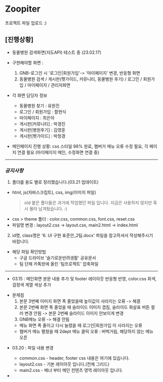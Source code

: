 # Zoopiter

프로젝트 파일 업로드 :)

## [진행상황]

- 동물병원 검색화면(지도API) 테스트 중 (23.02.17)

- 구현해야할 화면 :

  1. GNB-로그인 시 '로그인|회원가입'-> '마이페이지' 변경, 반응형 화면
  2. 동물병원 검색 / 게시판(펫가이드, 커뮤니티, 동물병원 후기) / 로그인 / 회원가입 / 마이페이지 / 관리자화면

- 각 화면 담당자 정보
  - 동물병원 찾기 : 유원진
  - 로그인 / 회원가입 : 함현식
  - 마이페이지 : 최은아
  - 게시판[커뮤니티] : 박경진
  - 게시판[병원후기] : 김영훈
  - 게시판[펫가이드] : 박청경

* 메인페이지 진행 상황: css 스타일 98% 완료, 햄버거 메뉴 오류 수정 필요, 각 페이지 연결 필요 (마이페이지 메인, 수정화면 연결 중)

---

### _공지사항_

1. 폴더를 용도 별로 정리했습니다.(03.21 업데이트)

- html, js(자바스크립트), css, img(이미지 파일)
  > old 붙은 폴더들은 과거에 작업했던 파일 입니다. 지금은 사용하지 않지만 혹시 몰라 남겨뒀습니다. :)
- css > theme 폴더 : color.css, common.css, font.css, reset.css
- 파일명 변경 : layout2.css -> layout.css, main2.html -> index.html

2. id명, class명은 '6. UI 구현 표준안\_2팀.docx' 파일을 참고하셔서 작성해주시기 바랍니다.

- 해당 파일 확인방법
  - 구글 드라이브 '슬기로운반려생활' 공유문서
  - 팀 단체 카톡방에 올린 '팀프로젝트' 압축파일

---

- 03.15 : 메인화면 본문 내용 추가 및 footer 레이아웃 반응형 반영, color.css 회색, 검정색 계열 색상 추가

* 문제점
  1. 본문 3번째 이미지 화면 폭 줄었을때 높이값이 사라지는 오류 -> 해결
  2. 본문 2번째 화면 폭 줄었을 때 슬라이드 이미지 겹침, 슬라이드 화살표 버튼 컬러 변경 안됨 -> 본문 2번째 슬라이드 이미지 안보이게 변경
  3. GNB메뉴 오류 -> 해결 안됨
  - 메뉴 화면 폭 줄이고 다시 늘렸을 때 로그인|회원가입 이 사라지는 오류
  - 햄버거 메뉴 펼쳤을 때 2dept 메뉴 클릭 오류 : 버벅거림, 해당하지 않는 메뉴 오픈

- 03.20 : 파일 내용 변경
  - common.css - header, footer css 내용은 여기에 있습니다.
  - layout2.css - 기본 레이아웃 입니다.(전체 그리드)
  - main2.css - 배너 부터 메인 컨텐츠 영역 레이아웃 입니다.
  
 -
